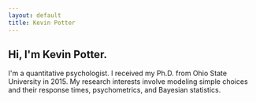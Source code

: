 ```yaml
---
layout: default
title: Kevin Potter
---
```


## Hi, I'm Kevin Potter.

I'm a quantitative psychologist. I received my Ph.D. from Ohio State University in 2015. My research interests involve modeling simple choices and their response times, psychometrics, and Bayesian statistics.
